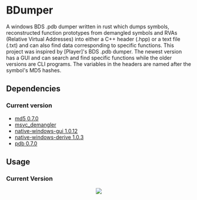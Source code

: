 # BDumper
A windows BDS .pdb dumper written in rust which dumps symbols, reconstructed function prototypes from demangled symbols and RVAs (Relative Virtual Addresses) into either a C++ header (.hpp) or a text file (.txt) and can also find data corresponding to specific functions. This project was inspired by [Player]'s BDS .pdb dumper. The newest version has a GUI and can search and find specific functions while the older versions are CLI programs. The variables in the headers are named after the symbol's MD5 hashes.

## Dependencies

### Current version

- [md5 0.7.0](https://crates.io/crates/md5)
- [msvc_demangler](https://crates.io/crates/msvc-demangler)
- [native-windows-gui 1.0.12](https://crates.io/crates/native-windows-gui)
- [native-windows-derive 1.0.3](https://crates.io/crates/native-windows-derive)
- [pdb 0.7.0](https://crates.io/crates/pdb)

## Usage

### Current Version
<p align="center">
  <img src="https://media.discordapp.net/attachments/891760155614642277/912068785832333363/Screenshot_50.png" />
</p>

